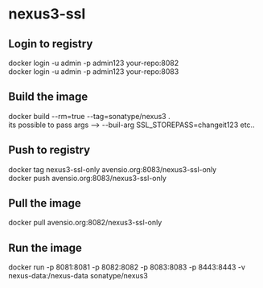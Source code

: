 # nexus3-ssl

## Login to registry
docker login -u admin -p admin123 your-repo:8082  
docker login -u admin -p admin123 your-repo:8083

## Build the image
docker build --rm=true --tag=sonatype/nexus3 .  
its possible to pass args --> --buil-arg SSL_STOREPASS=changeit123 etc..

## Push to registry
docker tag nexus3-ssl-only avensio.org:8083/nexus3-ssl-only  
docker push avensio.org:8083/nexus3-ssl-only

## Pull the image
docker pull avensio.org:8082/nexus3-ssl-only

## Run the image
docker run -p 8081:8081 -p 8082:8082 -p 8083:8083 -p 8443:8443 -v nexus-data:/nexus-data sonatype/nexus3
